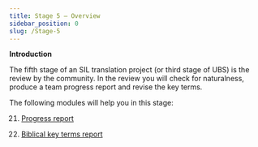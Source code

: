 ```yaml
---
title: Stage 5 – Overview
sidebar_position: 0
slug: /Stage-5
---
```




**Introduction**


The fifth stage of an SIL translation project (or third stage of UBS) is the review by the community. In the review you will check for naturalness, produce a team progress report and revise the key terms.


The following modules will help you in this stage:


 21. [Progress report](/21.PPR)


 22. [Biblical key terms report](/22.BTR)

